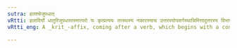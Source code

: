 ```yaml
---
sutra: हलश्चेजुपधात्
vRtti: हलादिर्यो धातुरिजुपधस्तस्मात्परो यः कृत्प्रत्ययः तत्स्थस्य नकारस्याच उत्तरस्योपसर्गस्थान्निमित्तादुत्तरस्य विभाषा णकारादेशो भवति ॥
vRtti_eng: A _krit_-affix, coming after a verb, which begins with a consonant and has a penultimate इच् vowel, changes optionally its न्, which is preceded by a vowel, into ण्, when it comes after an _upasarga_ having a cause of change.

---
```

